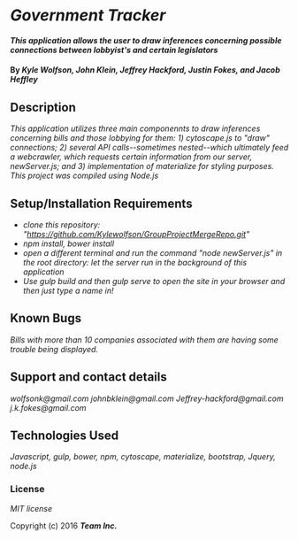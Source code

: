 # _Government Tracker_

#### _This application allows the user to draw inferences concerning possible connections between lobbyist's and certain legislators_

#### By _Kyle Wolfson, John Klein, Jeffrey Hackford, Justin Fokes, and Jacob Heffley_

## Description

_This application utilizes three main componennts to draw inferences concerning bills and those lobbying for them: 1) cytoscape.js to "draw" connections; 2) several API calls--sometimes nested--which ultimately feed a webcrawler, which requests certain information from our server, newServer.js; and 3) implementation of materialize for styling purposes. This project was compiled using Node.js_

## Setup/Installation Requirements

* _clone this repository: "https://github.com/Kylewolfson/GroupProjectMergeRepo.git"_
* _npm install, bower install_
* _open a different terminal and run the command "node newServer.js" in the root directory: let the server run in the background of this application_
* _Use gulp build and then gulp serve to open the site in your browser and then just type a name in!_


## Known Bugs

_Bills with more than 10 companies associated with them are having some trouble being displayed._

## Support and contact details

_wolfsonk@gmail.com_
_johnbklein@gmail.com_
_Jeffrey-hackford@gmail.com_
_j.k.fokes@gmail.com_

## Technologies Used

_Javascript, gulp, bower, npm, cytoscape, materialize, bootstrap, Jquery, node.js_

### License

*MIT license*

Copyright (c) 2016 **_Team Inc._**
